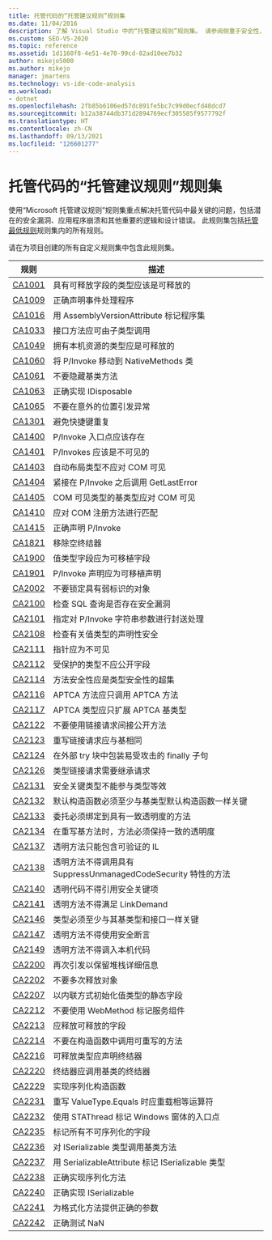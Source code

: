 ```yaml
---
title: 托管代码的“托管建议规则”规则集
ms.date: 11/04/2016
description: 了解 Visual Studio 中的“托管建议规则”规则集。 请参阅侧重于安全性、稳定性和其他关键问题的规则的说明。
ms.custom: SEO-VS-2020
ms.topic: reference
ms.assetid: 1d1160f8-4e51-4e70-99cd-82ad10ee7b32
author: mikejo5000
ms.author: mikejo
manager: jmartens
ms.technology: vs-ide-code-analysis
ms.workload:
- dotnet
ms.openlocfilehash: 2fb85b6106ed57dc891fe5bc7c99d0ecfd48dcd7
ms.sourcegitcommit: b12a38744db371d2894769ecf305585f9577792f
ms.translationtype: HT
ms.contentlocale: zh-CN
ms.lasthandoff: 09/13/2021
ms.locfileid: "126601277"
---
```

# <a name="managed-recommended-rules-rule-set-for-managed-code"></a>托管代码的“托管建议规则”规则集

使用“Microsoft 托管建议规则”规则集重点解决托管代码中最关键的问题，包括潜在的安全漏洞、应用程序崩溃和其他重要的逻辑和设计错误。 此规则集包括[托管最低规则](managed-minimum-rules-rule-set-for-managed-code.md)规则集内的所有规则。

请在为项目创建的所有自定义规则集中包含此规则集。

|规则|描述|
|----------|-----------------|
|[CA1001](/dotnet/fundamentals/code-analysis/quality-rules/ca1001)|具有可释放字段的类型应该是可释放的|
|[CA1009](../code-quality/ca1009.md)|正确声明事件处理程序|
|[CA1016](/dotnet/fundamentals/code-analysis/quality-rules/ca1016)|用 AssemblyVersionAttribute 标记程序集|
|[CA1033](/dotnet/fundamentals/code-analysis/quality-rules/ca1033)|接口方法应可由子类型调用|
|[CA1049](../code-quality/ca1049.md)|拥有本机资源的类型应是可释放的|
|[CA1060](/dotnet/fundamentals/code-analysis/quality-rules/ca1060)|将 P/Invoke 移动到 NativeMethods 类|
|[CA1061](/dotnet/fundamentals/code-analysis/quality-rules/ca1061)|不要隐藏基类方法|
|[CA1063](/dotnet/fundamentals/code-analysis/quality-rules/ca1063)|正确实现 IDisposable|
|[CA1065](/dotnet/fundamentals/code-analysis/quality-rules/ca1065)|不要在意外的位置引发异常|
|[CA1301](../code-quality/ca1301.md)|避免快捷键重复|
|[CA1400](../code-quality/ca1400.md)|P/Invoke 入口点应该存在|
|[CA1401](/dotnet/fundamentals/code-analysis/quality-rules/ca1401)|P/Invokes 应该是不可见的|
|[CA1403](../code-quality/ca1403.md)|自动布局类型不应对 COM 可见|
|[CA1404](../code-quality/ca1404.md)|紧接在 P/Invoke 之后调用 GetLastError|
|[CA1405](../code-quality/ca1405.md)|COM 可见类型的基类型应对 COM 可见|
|[CA1410](../code-quality/ca1410.md)|应对 COM 注册方法进行匹配|
|[CA1415](../code-quality/ca1415.md)|正确声明 P/Invoke|
|[CA1821](/dotnet/fundamentals/code-analysis/quality-rules/ca1821)|移除空终结器|
|[CA1900](../code-quality/ca1900.md)|值类型字段应为可移植字段|
|[CA1901](../code-quality/ca1901.md)|P/Invoke 声明应为可移植声明|
|[CA2002](/dotnet/fundamentals/code-analysis/quality-rules/ca2002)|不要锁定具有弱标识的对象|
|[CA2100](/dotnet/fundamentals/code-analysis/quality-rules/ca2100)|检查 SQL 查询是否存在安全漏洞|
|[CA2101](/dotnet/fundamentals/code-analysis/quality-rules/ca2101)|指定对 P/Invoke 字符串参数进行封送处理|
|[CA2108](../code-quality/ca2108.md)|检查有关值类型的声明性安全|
|[CA2111](../code-quality/ca2111.md)|指针应为不可见|
|[CA2112](../code-quality/ca2112.md)|受保护的类型不应公开字段|
|[CA2114](../code-quality/ca2114.md)|方法安全性应是类型安全性的超集|
|[CA2116](../code-quality/ca2116.md)|APTCA 方法应只调用 APTCA 方法|
|[CA2117](../code-quality/ca2117.md)|APTCA 类型应只扩展 APTCA 基类型|
|[CA2122](../code-quality/ca2122.md)|不要使用链接请求间接公开方法|
|[CA2123](../code-quality/ca2123.md)|重写链接请求应与基相同|
|[CA2124](../code-quality/ca2124.md)|在外部 try 块中包装易受攻击的 finally 子句|
|[CA2126](../code-quality/ca2126.md)|类型链接请求需要继承请求|
|[CA2131](../code-quality/ca2131.md)|安全关键类型不能参与类型等效|
|[CA2132](../code-quality/ca2132.md)|默认构造函数必须至少与基类型默认构造函数一样关键|
|[CA2133](../code-quality/ca2133.md)|委托必须绑定到具有一致透明度的方法|
|[CA2134](../code-quality/ca2134.md)|在重写基方法时，方法必须保持一致的透明度|
|[CA2137](../code-quality/ca2137.md)|透明方法只能包含可验证的 IL|
|[CA2138](../code-quality/ca2138.md)|透明方法不得调用具有 SuppressUnmanagedCodeSecurity 特性的方法|
|[CA2140](../code-quality/ca2140.md)|透明代码不得引用安全关键项|
|[CA2141](../code-quality/ca2141.md)|透明方法不得满足 LinkDemand|
|[CA2146](../code-quality/ca2146.md)|类型必须至少与其基类型和接口一样关键|
|[CA2147](../code-quality/ca2147.md)|透明方法不得使用安全断言|
|[CA2149](../code-quality/ca2149.md)|透明方法不得调入本机代码|
|[CA2200](/dotnet/fundamentals/code-analysis/quality-rules/ca2200)|再次引发以保留堆栈详细信息|
|[CA2202](../code-quality/ca2202.md)|不要多次释放对象|
|[CA2207](/dotnet/fundamentals/code-analysis/quality-rules/ca2207)|以内联方式初始化值类型的静态字段|
|[CA2212](../code-quality/ca2212.md)|不要使用 WebMethod 标记服务组件|
|[CA2213](/dotnet/fundamentals/code-analysis/quality-rules/ca2213)|应释放可释放的字段|
|[CA2214](/dotnet/fundamentals/code-analysis/quality-rules/ca2214)|不要在构造函数中调用可重写的方法|
|[CA2216](/dotnet/fundamentals/code-analysis/quality-rules/ca2216)|可释放类型应声明终结器|
|[CA2220](../code-quality/ca2220.md)|终结器应调用基类的终结器|
|[CA2229](/dotnet/fundamentals/code-analysis/quality-rules/ca2229)|实现序列化构造函数|
|[CA2231](/dotnet/fundamentals/code-analysis/quality-rules/ca2231)|重写 ValueType.Equals 时应重载相等运算符|
|[CA2232](../code-quality/ca2232.md)|使用 STAThread 标记 Windows 窗体的入口点|
|[CA2235](/dotnet/fundamentals/code-analysis/quality-rules/ca2235)|标记所有不可序列化的字段|
|[CA2236](../code-quality/ca2236.md)|对 ISerializable 类型调用基类方法|
|[CA2237](/dotnet/fundamentals/code-analysis/quality-rules/ca2237)|用 SerializableAttribute 标记 ISerializable 类型|
|[CA2238](../code-quality/ca2238.md)|正确实现序列化方法|
|[CA2240](../code-quality/ca2240.md)|正确实现 ISerializable|
|[CA2241](/dotnet/fundamentals/code-analysis/quality-rules/ca2241)|为格式化方法提供正确的参数|
|[CA2242](/dotnet/fundamentals/code-analysis/quality-rules/ca2242)|正确测试 NaN|
